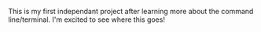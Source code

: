 This is my first independant project after learning more about the command line/terminal. I'm excited to see where this goes!